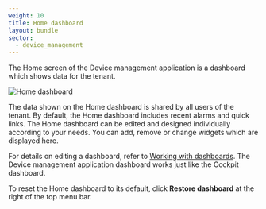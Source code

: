```yaml
---
weight: 10
title: Home dashboard
layout: bundle
sector:
  - device_management
---
```


The Home screen of the Device management application is a dashboard which shows data for the tenant.

![Home dashboard](/images/users-guide/DeviceManagement/device-management-home-screen.png)

The data shown on the Home dashboard is shared by all users of the tenant. By default, the Home dashboard includes recent alarms and quick links.
The Home dashboard can be edited and designed individually according to your needs. You can add, remove or change widgets which are displayed here.

For details on editing a dashboard, refer to [Working with dashboards](/cockpit/working-with-dashboards/).
The Device management application dashboard works just like the Cockpit dashboard.

To reset the Home dashboard to its default, click **Restore dashboard** at the right of the top menu bar.

